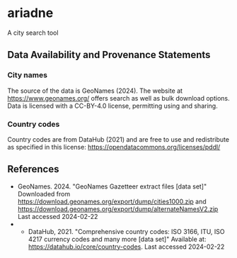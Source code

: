 # ariadne
A city search tool

## Data Availability and Provenance Statements
### City names
The source of the data is GeoNames (2024). The website at https://www.geonames.org/ offers search as well as bulk download options. Data is licensed with a CC-BY-4.0 license, permitting using and sharing.

### Country codes
Country codes are from DataHub (2021) and are free to use and redistribute as specified in this license: https://opendatacommons.org/licenses/pddl/

## References
- GeoNames. 2024. "GeoNames Gazetteer extract files [data set]" Downloaded from https://download.geonames.org/export/dump/cities1000.zip and https://download.geonames.org/export/dump/alternateNamesV2.zip Last accessed 2024-02-22
- - DataHub, 2021. "Comprehensive country codes: ISO 3166, ITU, ISO 4217 currency codes and many more [data set]" Available at: https://datahub.io/core/country-codes. Last accessed 2024-02-22

